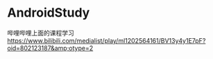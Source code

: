 # AndroidStudy
哔哩哔哩上面的课程学习   https://www.bilibili.com/medialist/play/ml1202564161/BV13y4y1E7pF?oid=802123187&amp;otype=2
